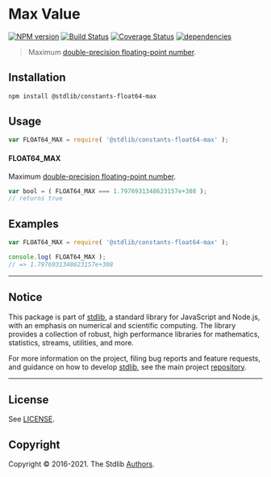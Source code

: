 <!--

@license Apache-2.0

Copyright (c) 2018 The Stdlib Authors.

Licensed under the Apache License, Version 2.0 (the "License");
you may not use this file except in compliance with the License.
You may obtain a copy of the License at

   http://www.apache.org/licenses/LICENSE-2.0

Unless required by applicable law or agreed to in writing, software
distributed under the License is distributed on an "AS IS" BASIS,
WITHOUT WARRANTIES OR CONDITIONS OF ANY KIND, either express or implied.
See the License for the specific language governing permissions and
limitations under the License.

-->

# Max Value

[![NPM version][npm-image]][npm-url] [![Build Status][test-image]][test-url] [![Coverage Status][coverage-image]][coverage-url] [![dependencies][dependencies-image]][dependencies-url]

> Maximum [double-precision floating-point number][ieee754].

<section class="installation">

## Installation

```bash
npm install @stdlib/constants-float64-max
```

</section>

<section class="usage">

## Usage

```javascript
var FLOAT64_MAX = require( '@stdlib/constants-float64-max' );
```

#### FLOAT64_MAX

Maximum [double-precision floating-point number][ieee754].

```javascript
var bool = ( FLOAT64_MAX === 1.7976931348623157e+308 );
// returns true
```

</section>

<!-- /.usage -->

<section class="examples">

## Examples

<!-- TODO: better example -->

<!-- eslint no-undef: "error" -->

```javascript
var FLOAT64_MAX = require( '@stdlib/constants-float64-max' );

console.log( FLOAT64_MAX );
// => 1.7976931348623157e+308
```

</section>

<!-- /.examples -->


<section class="main-repo" >

* * *

## Notice

This package is part of [stdlib][stdlib], a standard library for JavaScript and Node.js, with an emphasis on numerical and scientific computing. The library provides a collection of robust, high performance libraries for mathematics, statistics, streams, utilities, and more.

For more information on the project, filing bug reports and feature requests, and guidance on how to develop [stdlib][stdlib], see the main project [repository][stdlib].

---

## License

See [LICENSE][stdlib-license].


## Copyright

Copyright &copy; 2016-2021. The Stdlib [Authors][stdlib-authors].

</section>

<!-- /.stdlib -->

<!-- Section for all links. Make sure to keep an empty line after the `section` element and another before the `/section` close. -->

<section class="links">

[npm-image]: http://img.shields.io/npm/v/@stdlib/constants-float64-max.svg
[npm-url]: https://npmjs.org/package/@stdlib/constants-float64-max

[test-image]: https://github.com/stdlib-js/constants-float64-max/actions/workflows/test.yml/badge.svg
[test-url]: https://github.com/stdlib-js/constants-float64-max/actions/workflows/test.yml

[coverage-image]: https://img.shields.io/codecov/c/github/stdlib-js/constants-float64-max/main.svg
[coverage-url]: https://codecov.io/github/stdlib-js/constants-float64-max?branch=main

[dependencies-image]: https://img.shields.io/david/stdlib-js/constants-float64-max
[dependencies-url]: https://david-dm.org/stdlib-js/constants-float64-max/main

[stdlib]: https://github.com/stdlib-js/stdlib

[stdlib-authors]: https://github.com/stdlib-js/stdlib/graphs/contributors

[stdlib-license]: https://raw.githubusercontent.com/stdlib-js/constants-float64-max/main/LICENSE

[ieee754]: http://en.wikipedia.org/wiki/IEEE_754-1985

</section>

<!-- /.links -->
